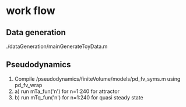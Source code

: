 # work flow

## Data generation
./dataGeneration/mainGenerateToyData.m

## Pseudodynamics
1. Compile /pseudodynamics/finiteVolume/models/pd_fv_syms.m using pd_fv_wrap
2. a) run mTa_fun('n') for n=1:240 for attractor
2. b) run mTq_fun('n') for n=1:240 for quasi steady state
